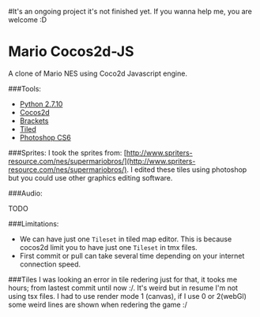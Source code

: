 #It's an ongoing project it's not finished yet. If you wanna help me, you are welcome :D

Mario Cocos2d-JS
====================

A clone of Mario NES using Coco2d Javascript engine. 

###Tools:
- [Python 2.7.10](https://www.python.org/downloads/release/python-2710/)
- [Cocos2d](http://www.cocos2d-x.org/download)
- [Brackets](http://brackets.io/)
- [Tiled](http://www.mapeditor.org/download.html)
- [Photoshop CS6](http://www.adobe.com/products/photoshop.html)

###Sprites:
I took the sprites from: [http://www.spriters-resource.com/nes/supermariobros/](http://www.spriters-resource.com/nes/supermariobros/).
I edited these tiles using photoshop but you could use other graphics editing software.

###Audio: 

TODO

###Limitations:
- We can have just one `Tileset` in tiled map editor. This is because cocos2d limit you to have just one `Tileset` in tmx files.
- First commit or pull can take several time depending on your internet connection speed.

###Tiles
I was looking an error in tile redering just for that, it tooks me  hours; from lastest commit until now :/.
It's weird but in resume I'm not using tsx files.
I had to use render mode 1 (canvas), if I use 0 or 2(webGl) some weird lines are shown when redering the game :/


